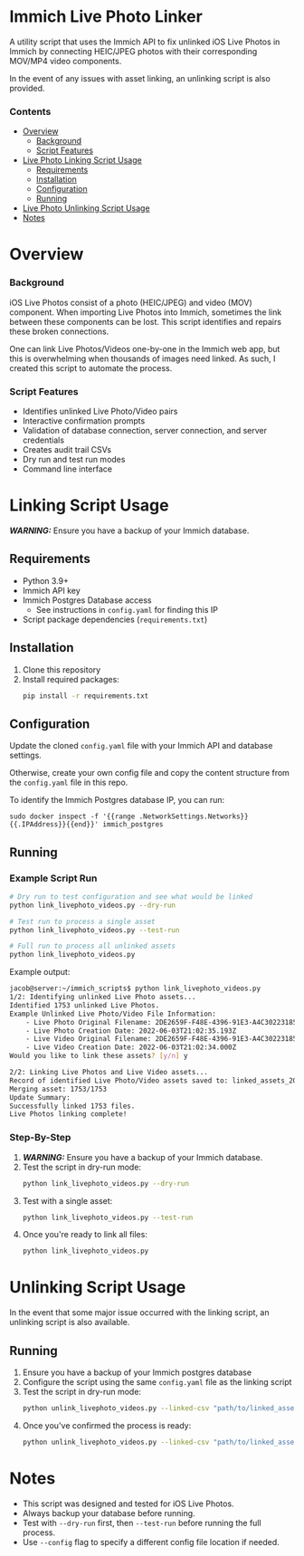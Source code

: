 # Immich Live Photo Linker
A utility script that uses the Immich API to fix unlinked iOS Live Photos in Immich
by connecting HEIC/JPEG photos with their corresponding MOV/MP4 video
components.

In the event of any issues with asset linking, an unlinking script is also
provided.

### Contents

- [Overview](#overview)
   - [Background](#background)
   - [Script Features](#script-features)
- [Live Photo Linking Script Usage](#linking-script-usage)
    - [Requirements](#requirements)
    - [Installation](#installation)
    - [Configuration](#configuration)
    - [Running](#running)
- [Live Photo Unlinking Script Usage](#unlinking-script-usage)
- [Notes](#notes)

# Overview
### Background
iOS Live Photos consist of a photo (HEIC/JPEG) and video (MOV) component. When
importing Live Photos into Immich, sometimes the link between these components
can be lost. This script identifies and repairs these broken connections.

One can link Live Photos/Videos one-by-one in the Immich web app, but this is
overwhelming when thousands of images need linked. As such, I created this
script to automate the process.

### Script Features
- Identifies unlinked Live Photo/Video pairs
- Interactive confirmation prompts
- Validation of database connection, server connection, and server credentials
- Creates audit trail CSVs
- Dry run and test run modes
- Command line interface

# Linking Script Usage
***WARNING:*** Ensure you have a backup of your Immich database.

## Requirements
- Python 3.9+
- Immich API key
- Immich Postgres Database access
    - See instructions in `config.yaml` for finding this IP
- Script package dependencies (`requirements.txt`)

## Installation
1. Clone this repository
2. Install required packages:
   ```bash
   pip install -r requirements.txt
   ```

## Configuration
Update the cloned `config.yaml` file with your Immich API and database settings.

Otherwise, create your own config file and copy the content structure from the
`config.yaml` file in this repo.

To identify the Immich Postgres database IP, you can run:

```
sudo docker inspect -f '{{range .NetworkSettings.Networks}}{{.IPAddress}}{{end}}' immich_postgres
```

## Running
### Example Script Run
```bash
# Dry run to test configuration and see what would be linked
python link_livephoto_videos.py --dry-run

# Test run to process a single asset
python link_livephoto_videos.py --test-run

# Full run to process all unlinked assets
python link_livephoto_videos.py
```

Example output:
```bash
jacob@server:~/immich_scripts$ python link_livephoto_videos.py 
1/2: Identifying unlinked Live Photo assets...
Identified 1753 unlinked Live Photos.
Example Unlinked Live Photo/Video File Information:
    - Live Photo Original Filename: 2DE2659F-F48E-4396-91E3-A4C302231853.heic
    - Live Photo Creation Date: 2022-06-03T21:02:35.193Z
    - Live Video Original Filename: 2DE2659F-F48E-4396-91E3-A4C302231853_3.mov
    - Live Video Creation Date: 2022-06-03T21:02:34.000Z
Would you like to link these assets? [y/n] y

2/2: Linking Live Photos and Live Video assets...
Record of identified Live Photo/Video assets saved to: linked_assets_2025_01_26_044630.csv
Merging asset: 1753/1753
Update Summary:
Successfully linked 1753 files.
Live Photos linking complete!
```

### Step-By-Step
1. ***WARNING:*** Ensure you have a backup of your Immich database.
2. Test the script in dry-run mode:
   ```bash
   python link_livephoto_videos.py --dry-run
   ```
3. Test with a single asset:
   ```bash
   python link_livephoto_videos.py --test-run
   ```
4. Once you're ready to link all files:
   ```bash
   python link_livephoto_videos.py
   ```

# Unlinking Script Usage
In the event that some major issue occurred with the linking script, an
unlinking script is also available.

## Running
1. Ensure you have a backup of your Immich postgres database
2. Configure the script using the same `config.yaml` file as the linking script
3. Test the script in dry-run mode:
   ```bash
   python unlink_livephoto_videos.py --linked-csv "path/to/linked_assets_audit.csv" --dry-run
   ```
4. Once you've confirmed the process is ready:
   ```bash
   python unlink_livephoto_videos.py --linked-csv "path/to/linked_assets_audit.csv"
   ```

# Notes
- This script was designed and tested for iOS Live Photos.
- Always backup your database before running.
- Test with `--dry-run` first, then `--test-run` before running the full
  process.
- Use `--config` flag to specify a different config file location if needed.
